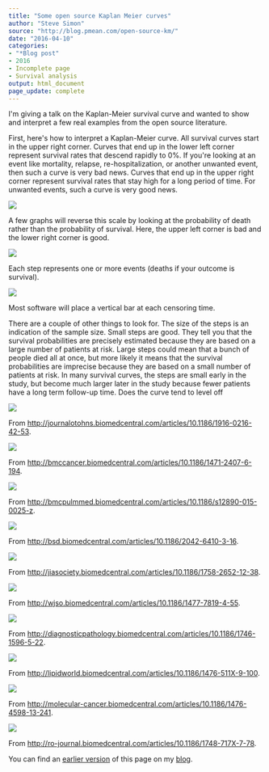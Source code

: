 ```yaml
---
title: "Some open source Kaplan Meier curves"
author: "Steve Simon"
source: "http://blog.pmean.com/open-source-km/"
date: "2016-04-10"
categories:
- "*Blog post"
- 2016
- Incomplete page
- Survival analysis
output: html_document
page_update: complete
---
```


I'm giving a talk on the Kaplan-Meier survival curve and wanted to show and interpret a few real examples from the open source literature.

<!---More--->

First, here's how to interpret a Kaplan-Meier curve. All survival curves start in the upper right corner. Curves that end up in the lower left corner represent survival rates that descend rapidly to 0%. If you're looking at an event like mortality, relapse, re-hospitalization, or another unwanted event, then such a curve is very bad news. Curves that end up in the upper right corner represent survival rates that stay high for a long period of time. For unwanted events, such a curve is very good news.

![](http://www.pmean.com/new-images/16/open-source-km01.bmp)

A few graphs will reverse this scale by looking at the probability of death rather than the probability of survival. Here, the upper left corner is bad and the lower right corner is good.

![](http://www.pmean.com/new-images/16/open-source-km02.bmp)

Each step represents one or more events (deaths if your outcome is survival).

![](http://www.pmean.com/new-images/16/open-source-km03.bmp)

Most software will place a vertical bar at each censoring time.

There are a couple of other things to look for. The size of the steps is an indication of the sample size. Small steps are good. They tell you that the survival probabilities are precisely estimated because they are based on a large number of patients at risk. Large steps could mean that a bunch of people died all at once, but more likely it means that the survival probabilities are imprecise because they are based on a small number of patients at risk. In many survival curves, the steps are small early in the study, but become much larger later in the study because fewer patients have a long term follow-up time. Does the curve tend to level off

![](http://www.pmean.com/new-images/16/open-source-km04.jpg)

From
<http://journalotohns.biomedcentral.com/articles/10.1186/1916-0216-42-53>.

![](http://www.pmean.com/new-images/16/open-source-km05.jpg)

From
<http://bmccancer.biomedcentral.com/articles/10.1186/1471-2407-6-194>.

![](http://www.pmean.com/new-images/16/open-source-km06.gif)

From
<http://bmcpulmmed.biomedcentral.com/articles/10.1186/s12890-015-0025-z>.

![](http://www.pmean.com/new-images/16/open-source-km07.jpg)

From <http://bsd.biomedcentral.com/articles/10.1186/2042-6410-3-16>.

![](http://www.pmean.com/new-images/16/open-source-km08.jpg)

From
<http://jiasociety.biomedcentral.com/articles/10.1186/1758-2652-12-38>.

![](http://www.pmean.com/new-images/16/open-source-km09.jpg)

From <http://wjso.biomedcentral.com/articles/10.1186/1477-7819-4-55>.

![](http://www.pmean.com/new-images/16/open-source-km10.jpg)

From
<http://diagnosticpathology.biomedcentral.com/articles/10.1186/1746-1596-5-22>.

![](http://www.pmean.com/new-images/16/open-source-km11.jpg)

From
<http://lipidworld.biomedcentral.com/articles/10.1186/1476-511X-9-100>.

![](http://www.pmean.com/new-images/16/open-source-km12.jpg)

From
<http://molecular-cancer.biomedcentral.com/articles/10.1186/1476-4598-13-241>.

![](http://www.pmean.com/new-images/16/open-source-km13.jpg)

From
<http://ro-journal.biomedcentral.com/articles/10.1186/1748-717X-7-78>.


You can find an [earlier version][sim1] of this page on my [blog][sim2].

[sim1]: http://blog.pmean.com/open-source-km/
[sim2]: http://blog.pmean.com
